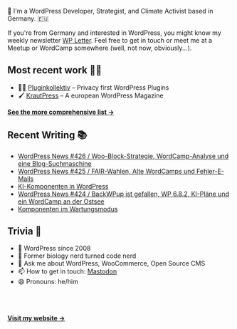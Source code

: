 👋 I'm a WordPress Developer, Strategist, and Climate Activist based in Germany. 🇪🇺

If you're from Germany and interested in WordPress, you might know my weekly newsletter [WP Letter](https://wpletter.de/). Feel free to get in touch or meet me at a Meetup or WordCamp somewhere (well, not now, obviously...).


## Most recent work 👷‍♂️

- 👨‍💻 [Pluginkollektiv](https://github.com/pluginkollektiv) – Privacy first WordPress Plugins
- 🖌️ [KrautPress](https://kraut.press) – A european WordPress Magazine

**[See the more comprehensive list &rarr;](https://simonkraft.com/what-i-do)**


## Recent Writing 📚

<!-- BLOG-POST-LIST:START -->
- [WordPress News #426 / Woo-Block-Strategie, WordCamp-Analyse und eine Blog-Suchmaschine](https://feed.kraut.press/link/14399/17111043/426)
- [WordPress News #425 / FAIR-Wahlen, Alte WordCamps und Fehler-E-Mails](https://feed.kraut.press/link/14399/17104876/425)
- [KI-Komponenten in WordPress](https://www.wppodcast.de/podcast/ki-komponenten-in-wordpress/)
- [WordPress News #424 / BackWPup ist gefallen, WP 6.8.2, KI-Pläne und ein WordCamp an der Ostsee](https://feed.kraut.press/link/14399/17100763/424)
- [Komponenten im Wartungsmodus](https://www.wppodcast.de/podcast/komponenten-im-wartungsmodus-2/)
<!-- BLOG-POST-LIST:END -->


## Trivia 🤪

- 👴 WordPress since 2008
- 🌱 Former biology nerd turned code nerd
- 💬 Ask me about WordPress, WooCommerce, Open Source CMS
- 📫 How to get in touch: [Mastodon](https://dewp.space/@simon)
- 😄 Pronouns: he/him

<br/><br/><br/>
**[Visit my website &rarr;](https://simonkraft.com/hi)**